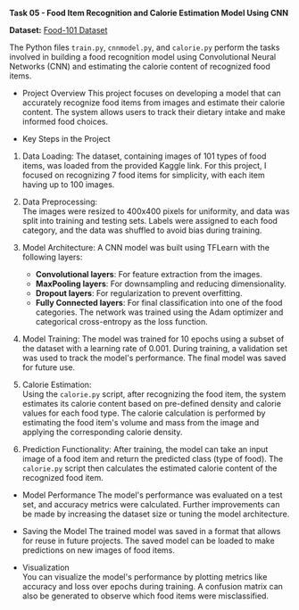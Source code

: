 **Task 05 - Food Item Recognition and Calorie Estimation Model Using CNN**

**Dataset:** [Food-101 Dataset](https://www.kaggle.com/datasets/dansbecker/food-101)

The Python files `train.py`, `cnnmodel.py`, and `calorie.py` perform the tasks involved in building a food recognition model using Convolutional Neural Networks (CNN) and estimating the calorie content of recognized food items.

- Project Overview
This project focuses on developing a model that can accurately recognize food items from images and estimate their calorie content. The system allows users to track their dietary intake and make informed food choices.

- Key Steps in the Project

1. Data Loading:
   The dataset, containing images of 101 types of food items, was loaded from the provided Kaggle link. For this project, I focused on recognizing 7 food items for simplicity, with each item having up to 100 images.

2. Data Preprocessing:  
   The images were resized to 400x400 pixels for uniformity, and data was split into training and testing sets. Labels were assigned to each food category, and the data was shuffled to avoid bias during training.

3. Model Architecture:
   A CNN model was built using TFLearn with the following layers:
   - **Convolutional layers**: For feature extraction from the images.
   - **MaxPooling layers**: For downsampling and reducing dimensionality.
   - **Dropout layers**: For regularization to prevent overfitting.
   - **Fully Connected layers**: For final classification into one of the food categories.
   The network was trained using the Adam optimizer and categorical cross-entropy as the loss function.

4. Model Training: 
   The model was trained for 10 epochs using a subset of the dataset with a learning rate of 0.001. During training, a validation set was used to track the model's performance. The final model was saved for future use.

5. Calorie Estimation:  
   Using the `calorie.py` script, after recognizing the food item, the system estimates its calorie content based on pre-defined density and calorie values for each food type. The calorie calculation is performed by estimating the food item's volume and mass from the image and applying the corresponding calorie density.

6. Prediction Functionality: 
   After training, the model can take an input image of a food item and return the predicted class (type of food). The `calorie.py` script then calculates the estimated calorie content of the recognized food item.

- Model Performance 
The model's performance was evaluated on a test set, and accuracy metrics were calculated. Further improvements can be made by increasing the dataset size or tuning the model architecture.

- Saving the Model
The trained model was saved in a format that allows for reuse in future projects. The saved model can be loaded to make predictions on new images of food items.

- Visualization  
You can visualize the model's performance by plotting metrics like accuracy and loss over epochs during training. A confusion matrix can also be generated to observe which food items were misclassified. 

